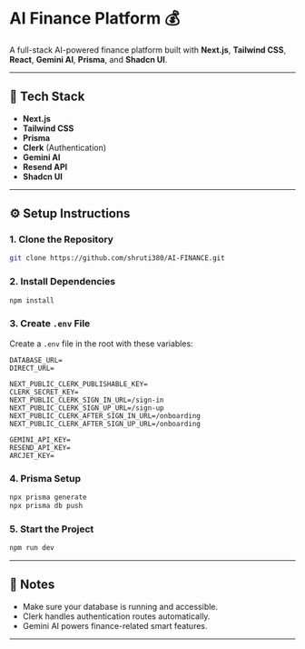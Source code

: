 
# AI Finance Platform 💰

A full-stack AI-powered finance platform built with **Next.js**, **Tailwind CSS**, **React**, **Gemini AI**, **Prisma**, and **Shadcn UI**.

---

## 🔧 Tech Stack

- **Next.js**
- **Tailwind CSS**
- **Prisma**
- **Clerk** (Authentication)
- **Gemini AI**
- **Resend API**
- **Shadcn UI**

---

## ⚙️ Setup Instructions

### 1. Clone the Repository

```bash
git clone https://github.com/shruti380/AI-FINANCE.git

````

### 2. Install Dependencies

```bash
npm install
```

### 3. Create `.env` File

Create a `.env` file in the root with these variables:

```env
DATABASE_URL=
DIRECT_URL=

NEXT_PUBLIC_CLERK_PUBLISHABLE_KEY=
CLERK_SECRET_KEY=
NEXT_PUBLIC_CLERK_SIGN_IN_URL=/sign-in
NEXT_PUBLIC_CLERK_SIGN_UP_URL=/sign-up
NEXT_PUBLIC_CLERK_AFTER_SIGN_IN_URL=/onboarding
NEXT_PUBLIC_CLERK_AFTER_SIGN_UP_URL=/onboarding

GEMINI_API_KEY=
RESEND_API_KEY=
ARCJET_KEY=
```

### 4. Prisma Setup

```bash
npx prisma generate
npx prisma db push
```

### 5. Start the Project

```bash
npm run dev
```

---

## 📌 Notes

* Make sure your database is running and accessible.
* Clerk handles authentication routes automatically.
* Gemini AI powers finance-related smart features.

---

